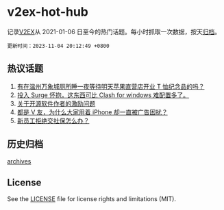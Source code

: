 # v2ex-hot-hub

 记录[V2EX](https://www.v2ex.com/)从 2021-01-06 日至今的热门话题。每小时抓取一次数据，按天[归档](archives)。

`更新时间：2023-11-04 20:12:49 +0800`

## 热议话题

1. [有在温州万象城厕所睡一夜等待明天苹果直营店开业 T 恤纪念品的吗？](https://www.v2ex.com/t/988450)
1. [投入 Surge 怀抱，这东西可比 Clash for windows 难配置多了。](https://www.v2ex.com/t/988435)
1. [关于开源软件作者的激励问题](https://www.v2ex.com/t/988513)
1. [都是 V 友，为什么大家用着 iPhone 却一直被广告困扰？](https://www.v2ex.com/t/988424)
1. [新员工拒绝交社保怎么办？](https://www.v2ex.com/t/988487)

## 历史归档

[archives](archives)

## License

See the [LICENSE](LICENSE) file for license rights and limitations (MIT).
